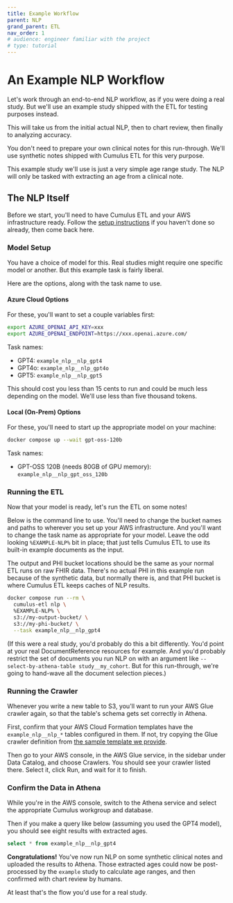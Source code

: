```yaml
---
title: Example Workflow
parent: NLP
grand_parent: ETL
nav_order: 1
# audience: engineer familiar with the project
# type: tutorial
---
```


# An Example NLP Workflow

Let's work through an end-to-end NLP workflow, as if you were doing a real study.
But we'll use an example study shipped with the ETL for testing purposes instead.

This will take us from the initial actual NLP, then to chart review,
then finally to analyzing accuracy.

You don't need to prepare your own clinical notes for this run-through.
We'll use synthetic notes shipped with Cumulus ETL for this very purpose.

This example study we'll use is just a very simple age range study.
The NLP will only be tasked with extracting an age from a clinical note.

## The NLP Itself

Before we start, you'll need to have Cumulus ETL and your AWS infrastructure ready.
Follow the [setup instructions](../setup) if you haven't done so already, then come back here.

### Model Setup

You have a choice of model for this.
Real studies might require one specific model or another.
But this example task is fairly liberal.

Here are the options, along with the task name to use.

#### Azure Cloud Options
For these, you'll want to set a couple variables first:
```sh
export AZURE_OPENAI_API_KEY=xxx
export AZURE_OPENAI_ENDPOINT=https://xxx.openai.azure.com/
```

Task names:
- GPT4: `example_nlp__nlp_gpt4`
- GPT4o: `example_nlp__nlp_gpt4o`
- GPT5: `example_nlp__nlp_gpt5`

This should cost you less than 15 cents to run and could be much less depending on the model.
We'll use less than five thousand tokens.

#### Local (On-Prem) Options
For these, you'll need to start up the appropriate model on your machine:
```sh
docker compose up --wait gpt-oss-120b
```

Task names:
- GPT-OSS 120B (needs 80GB of GPU memory): `example_nlp__nlp_gpt_oss_120b`

### Running the ETL

Now that your model is ready, let's run the ETL on some notes!

Below is the command line to use.
You'll need to change the bucket names and paths to wherever you set up your AWS infrastructure.
And you'll want to change the task name as appropriate for your model.
Leave the odd looking `%EXAMPLE-NLP%` bit in place;
that just tells Cumulus ETL to use its built-in example documents as the input.

The output and PHI bucket locations should be the same as your normal ETL runs on raw FHIR data.
There's no actual PHI in this example run because of the synthetic data,
but normally there is, and that PHI bucket is where Cumulus ETL keeps caches of NLP results.

```sh
docker compose run --rm \
  cumulus-etl nlp \
  %EXAMPLE-NLP% \
  s3://my-output-bucket/ \
  s3://my-phi-bucket/ \
  --task example_nlp__nlp_gpt4
```

(If this were a real study, you'd probably do this a bit differently.
You'd point at your real DocumentReference resources for example.
And you'd probably restrict the set of documents you run NLP on with an argument
like `--select-by-athena-table study__my_cohort`.
But for this run-through, we're going to hand-wave all the document selection pieces.)

### Running the Crawler

Whenever you write a new table to S3, you'll want to run your AWS Glue crawler again,
so that the table's schema gets set correctly in Athena.

First, confirm that your AWS Cloud Formation templates have the `example_nlp__nlp_*` tables
configured in them. If not, try copying the Glue crawler definition from
[the sample template we provide](../setup/aws.md).

Then go to your AWS console, in the AWS Glue service, in the sidebar under Data Catalog, and
choose Crawlers.
You should see your crawler listed there. Select it, click Run, and wait for it to finish.

### Confirm the Data in Athena

While you're in the AWS console, switch to the Athena service and select the appropriate
Cumulus workgroup and database.

Then if you make a query like below (assuming you used the GPT4 model),
you should see eight results with extracted ages.
```sql
select * from example_nlp__nlp_gpt4
```

**Congratulations!**
You've now run NLP on some synthetic clinical notes and uploaded the results to Athena.
Those extracted ages could now be post-processed by the `example` study to calculate age ranges,
and then confirmed with chart review by humans.

At least that's the flow you'd use for a real study.
